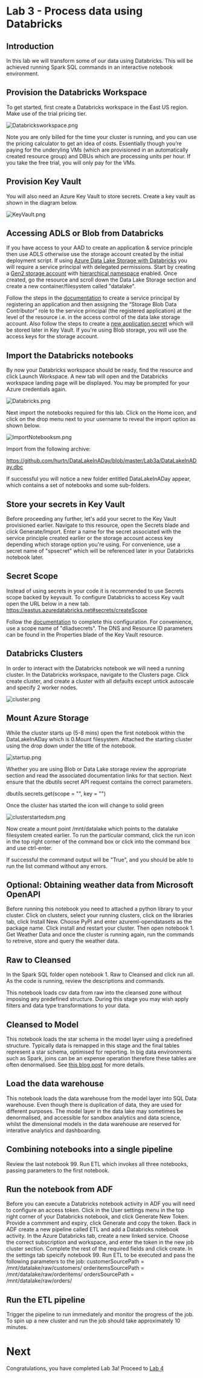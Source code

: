 # Lab 3 - Process data using Databricks

## Introduction

In this lab we will transform some of our data using Databricks. This will be achieved running Spark SQL commands in an interactive notebook environment. 

## Provision the Databricks Workspace

To get started, first create a Databricks workspace in the East US region. Make use of the trial pricing tier. 

![Databricksworkspace.png](images/Databricksworkspace.png)

Note you are only billed for the time your cluster is running, and you can use the pricing calculator to get an idea of costs. Essentially though you’re paying for the underyling VMs (which are provisioned in an automatically created resource group) and DBUs which are processing units per hour. If you take the free trial, you will only pay for the VMs.

## Provision Key Vault
 
You will also need an Azure Key Vault to store secrets. Create a key vault as shown in the diagram below.

![KeyVault.png](images/KeyVault.png)

## Accessing ADLS or Blob from Databricks

If you have access to your AAD to create an application & service principle then use ADLS otherwise use the storage account created by the initial deployment script. If using [Azure Data Lake Storage with Databricks](https://docs.databricks.com/spark/latest/data-sources/azure/azure-datalake-gen2.html#azure-data-lake-storage-gen2) you will require a service principal with delegated permissions. Start by creating a [Gen2 storage account](https://docs.microsoft.com/en-us/azure/storage/blobs/data-lake-storage-quickstart-create-account) with [hierarchical namespace](https://docs.microsoft.com/en-us/azure/storage/blobs/data-lake-storage-namespace) enabled. Once created, go the resource and scroll down the Data Lake Storage section and create a new container/filesystem called "datalake".

Follow the steps in the [documentation](https://docs.databricks.com/data/data-sources/azure/azure-datalake-gen2.html#create-and-grant-permissions-to-service-principal) to create a service principal by registering an application and then assigning the “Storage Blob Data Contributor” role to the service principal (the registered application) at the level of the resource i.e. in the access control of the data lake storage account. Also follow the steps to create a [new application secret](https://docs.microsoft.com/en-us/azure/active-directory/develop/howto-create-service-principal-portal#create-a-new-application-secret) which will be stored later in Key Vault. If you're using Blob storage, you will use the access keys for the storage account.

## Import the Databricks notebooks
By now your Databricks workspace should be ready, find the resource and click Launch Workspace. A new tab will open and the Databricks workspace landing page will be displayed. You may be prompted for your Azure credentials again.

![Databricks.png](images/Databricks.png)

Next import the notebooks required for this lab. Click on the Home icon, and click on the drop menu next to your username to reveal the import option as shown below. 

![ImportNotebooksm.png](images/ImportNotebooksm.png)

Import from the following archive: 

https://github.com/hurtn/DataLakeInADay/blob/master/Lab3a/DataLakeInADay.dbc

If successful you will notice a new folder entitled DataLakeInADay appear, which contains a set of notebooks and some sub-folders.

## Store your secrets in Key Vault
Before proceeding any further, let's add your secret to the Key Vault provisioned earlier. Navigate to this resource, open the Secrets blade and click Generate/Import. Enter a name for the secret associated with the service principle created earlier or the storage account access key depending which storage option you're using. For convenience, use a secret name of "spsecret" which will be referenced later in your Databricks notebook later. 

## Secret Scope
Instead of using secrets in your code it is recommended to use Secrets scope backed by keyvault. To configure Databricks to access Key vault open the URL below in a new tab.
https://eastus.azuredatabricks.net#secrets/createScope

Follow the [documentation](https://docs.azuredatabricks.net/security/secrets/secret-scopes.html#create-an-azure-key-vault-backed-secret-scope) to complete this configuration. For convenience, use a scope name of "dliadsecrets". The DNS and Resource ID parameters can be found in the Properties blade of the Key Vault resource. 

## Databricks Clusters
In order to interact with the Databricks notebook we will need a running cluster. In the Databricks workspace, navigate to the Clusters page. Click create cluster, and create a cluster with all defaults except untick autoscale and specify 2 worker nodes.

![cluster.png](images/clustersm.png)

## Mount Azure Storage
While the cluster starts up (5-8 mins) open the first notebook within the DataLakeInADay which is 0.Mount filesystem. Attached the starting cluster using the drop down under the title of the notebook.

![startup.png](images/startupsm.png)

Whether you are using Blob or Data Lake storage review the appropriate section and read the associated documentation links for that section. Next ensure that the dbutils secret API request contains the correct parameters.

dbutils.secrets.get(scope = "<scope-name>", key = "<secret>")
 
Once the cluster has started the icon will change to solid green

![clusterstartedsm.png](images/clusterstartedsm.png)

Now create a mount point /mnt/datalake which points to the datalake filesystem created earlier. To run the particular command, click the run icon in the top right corner of the command box or click into the command box and use ctrl-enter. 

If successful the command output will be "True", and you should be able to run the list command without any errors.

## Optional: Obtaining weather data from Microsoft OpenAPI

Before running this notebook you need to attached a python library to your cluster. Click on clusters, select your running clusters, click on the libraries tab, click Install New. Choose PyPI and enter azureml-opendatasets as the package name. Click install and  restart your cluster. Then open notebook 1. Get Weather Data and once the cluster is running again, run the commands to retreive, store and query the weather data.

## Raw to Cleansed

In the Spark SQL folder open notebook 1. Raw to Cleansed and click run all. As the code is running, review the descriptions and commands. 

This notebook loads csv data from raw into the cleansed zone without imposing any predefined structure. During this stage you may wish apply filters and data type transformations to your data.   

## Cleansed to Model

This notebook loads the star schema in the model layer using a predefined structure. Typically data is remapped in this stage and the final tables represent a star schema, optimised for reporting. In big data environments such as Spark, joins can be an expense operation therefore these tables are often denormalised. See [this blog post](https://www.advancinganalytics.co.uk/blog/2019/6/17/is-kimball-still-relevant-in-the-modern-data-warehouse) for more details.

## Load the data warehouse

This notebook loads the data warehouse from the model layer into SQL Data warehouse. Even though there is duplication of data, they are used for different purposes. The model layer in the data lake may sometimes be denormalised, and accessible for sandbox analytics and data science, whilst the dimensional models in the data warehouse are reserved for interative analytics and dashboarding. 

## Combining notebooks into a single pipeline

Review the last notebook 99. Run ETL which invokes all three notebooks, passing parameters to the first notebook. 

## Run the notebook from ADF

Before you can execute a Databricks notebook activity in ADF you will need to configure an access token. Click in the User settings menu in the top right corner of your Databricks notebook, and click Generate New Token. Provide a commment and expiry, click Generate and copy the token. Back in ADF create a new pipeline called ETL and add a Databricks notebook activity. In the Azure Databricks tab, create a new linked service. Choose the correct subscription and workspace, and enter the token in the new job cluster section. Complete the rest of the required fields and click create. In the settings tab speicify notebook 99. Run ETL to be executed and pass the following parameters to the job:
customerSourcePath = /mnt/datalake/raw/customers/
orderitemsSourcePath = /mnt/datalake/raw/orderitems/
ordersSourcePath = /mnt/datalake/raw/orders/

## Run the ETL pipeline

Trigger the pipeline to run immediately and monitor the progress of the job. To spin up a new cluster and run the job should take approximately 10 minutes. 

# Next

Congratulations, you have completed Lab 3a! Proceed to [Lab 4](../Lab4/Lab4.md)
